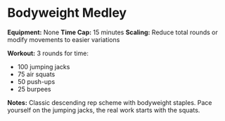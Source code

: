 # Bodyweight Medley

**Equipment:** None
**Time Cap:** 15 minutes
**Scaling:** Reduce total rounds or modify movements to easier variations

**Workout:**
3 rounds for time:
- 100 jumping jacks
- 75 air squats
- 50 push-ups
- 25 burpees

**Notes:**
Classic descending rep scheme with bodyweight staples. Pace yourself on the jumping jacks, the real work starts with the squats.